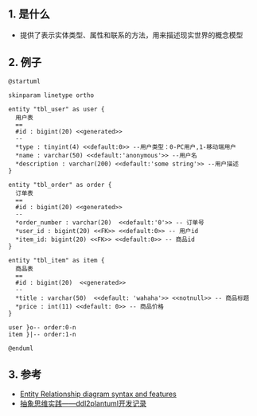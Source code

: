 ## 1. 是什么
- 提供了表示实体类型、属性和联系的方法，用来描述现实世界的概念模型
## 2. 例子

```puml
@startuml

skinparam linetype ortho

entity "tbl_user" as user {
  用户表
  ==
  #id : bigint(20) <<generated>>
  --
  *type : tinyint(4) <<default:0>> --用户类型：0-PC用户,1-移动端用户
  *name : varchar(50) <<default:'anonymous'>> --用户名
  *description : varchar(200) <<default:'some string'>> --用户描述
}

entity "tbl_order" as order {
  订单表
  ==
  #id : bigint(20) <<generated>>
  --
  *order_number : varchar(20)  <<default:'0'>> -- 订单号
  *user_id : bigint(20) <<FK>> <<default:0>> -- 用户id
  *item_id: bigint(20) <<FK>> <<default:0>> -- 商品id
}

entity "tbl_item" as item {
  商品表
  ==
  #id : bigint(20)  <<generated>>
  --
  *title : varchar(50)  <<default: 'wahaha'>> <<notnull>> -- 商品标题
  *price : int(11) <<default: 0>> -- 商品价格
}

user }o-- order:0-n
item }|-- order:1-n

@enduml
```

## 3. 参考
- [Entity Relationship diagram syntax and features](https://plantuml.com/zh/ie-diagram)
- [抽象思维实践——ddl2plantuml开发记录](https://juejin.cn/post/6844904016271376398)
